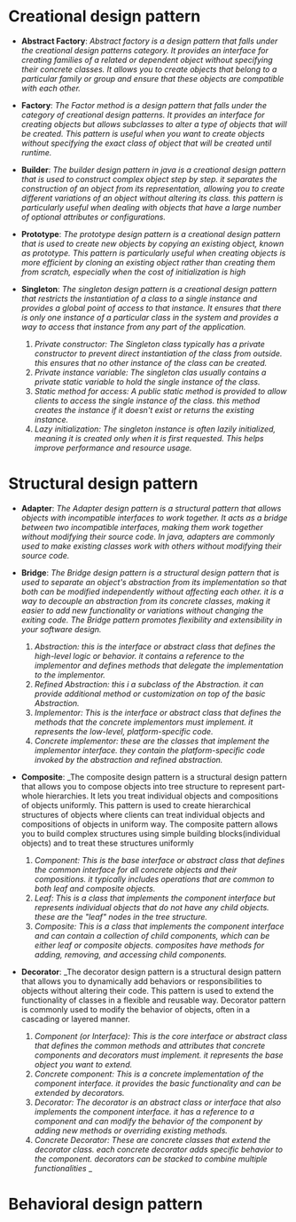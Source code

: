 # **Creational design pattern**
* **Abstract Factory**: 
_Abstract factory is a design pattern that falls under the creational design patterns category.
It provides an interface
  for creating families of a related or dependent object without specifying their concrete classes.
It allows you to create objects that belong to a particular family or group
  and ensure that these objects are compatible with each other._

* **Factory**:
_The Factor method is a design pattern that falls under the category of creational design patterns.
It provides an interface for creating objects but allows subclasses to alter a type of objects that will be created.
This pattern is useful when you want to create objects without specifying the exact class of object that will be created until runtime._

* **Builder**:
_The builder design pattern in java is a creational design pattern
  that is used to construct complex object step by step.
it separates the construction of an object from its representation,
  allowing you to create different variations of an object without altering its class.
this pattern is particularly useful
  when dealing with objects that have a large number of optional attributes or configurations._

* **Prototype**:
_The prototype design pattern is a creational design pattern that is used to create new objects by copying an existing object, known as prototype.
This pattern is particularly useful when creating objects is more efficient by cloning an existing object rather than creating them from scratch, especially when the cost of initialization is high_

* **Singleton**:
_The singleton design pattern is a creational design pattern that restricts the instantiation of a class to a single instance and provides a global point of access to that instance.
It ensures that there is only one instance of a particular class in the system and provides a way to access that instance from any part of the application._
  1. _Private constructor: The Singleton class typically has a private constructor to prevent direct instantiation of the class from outside. this ensures that no other instance of the class can be created._
  2. _Private instance variable: The singleton clas usually contains a private static variable to hold the single instance of the class._
  3. _Static method for access: A public static method is provided to allow clients to access the single instance of the class. this method creates the instance if it doesn't exist or returns the existing instance._
  4. _Lazy initialization: The singleton instance is often lazily initialized, meaning it is created only when it is first requested. This helps improve performance and resource usage._

  
# **Structural design pattern**
* **Adapter**:
_The Adapter design pattern is a structural pattern that allows objects with incompatible interfaces to work together.
It acts as a bridge between two incompatible interfaces, making them work together without modifying their source code.
In java, adapters are commonly used to make existing classes work with others without modifying their source code._

* **Bridge**:
_The Bridge design pattern is a structural design pattern that is used to separate an object's abstraction from its implementation so that both can be modified independently without affecting each other.
it is a way to decouple an abstraction from its concrete classes, making it easier to add new functionality or variations without changing the exiting code.
The Bridge pattern promotes flexibility and extensibility in your software design._
  1. _Abstraction: this is the interface or abstract class that defines the high-level logic or behavior. it contains a reference to the implementor and defines methods that delegate the implementation to the implementor._
  2. _Refined Abstraction: this i a subclass of the Abstraction. it can provide additional method or customization on top of the basic Abstraction._
  3. _Implementor: This is the interface or abstract class that defines the methods that the concrete implementors must implement. it represents the low-level, platform-specific code._
  4. _Concrete implementor: these are the classes that implement the implementor interface. they contain the platform-specific code invoked by the abstraction and refined abstraction._

* **Composite**:
_The composite design pattern is a structural design pattern that allows you to compose objects into tree structure to represent part-whole hierarchies.
It lets you treat individual objects and compositions of objects uniformly.
This pattern is used to create hierarchical structures of objects where clients can treat individual objects and compositions of objects in uniform way.
The composite pattern allows you to build complex structures using simple building blocks(individual objects) and to treat these structures uniformly
  1. _Component: This is the base interface or abstract class that defines the common interface for all concrete objects and their compositions. it typically includes operations that are common to both leaf and composite objects._
  2. _Leaf: This is a class that implements the component interface but represents individual objects that do not have any child objects. these are the "leaf" nodes in the tree structure._
  3. _Composite: This is a class that implements the component interface and can contain a collection of child components, which can be either leaf or composite objects. composites have methods for adding, removing, and accessing child components._

* **Decorator**:
_The decorator design pattern is a structural design pattern that allows you to dynamically add behaviors or responsibilities to objects without altering their code.
This pattern is used to extend the functionality of classes in a flexible and reusable way.
Decorator pattern is commonly used to modify the behavior of objects, often in a cascading or layered manner.
  1. _Component (or Interface): This is the core interface or abstract class that defines the common methods and attributes that concrete components and decorators must implement. it represents the base object you want to extend._
  2. _Concrete component: This is a concrete implementation of the component interface. it provides the basic functionality and can be extended by decorators._
  3. _Decorator: The decorator is an abstract class or interface that also implements the component interface. it has a reference to a component and can modify the behavior of the component by adding new methods or overriding existing methods._
  4. _Concrete Decorator: These are concrete classes that extend the decorator class. each concrete decorator adds specific behavior to the component. decorators can be stacked to combine multiple functionalities_
_

# **Behavioral design pattern**
